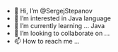 - 👋 Hi, I’m @SergejStepanov
- 👀 I’m interested in Java language
- 🌱 I’m currently learning ... Java
- 💞️ I’m looking to collaborate on ...
- 📫 How to reach me ...

<!---
SergejStepanov/SergejStepanov is a ✨ special ✨ repository because its `README.md` (this file) appears on your GitHub profile.
You can click the Preview link to take a look at your changes.
--->
